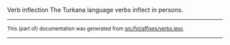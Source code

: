 Verb inflection
The Turkana language verbs inflect in persons.

* * *

<small>This (part of) documentation was generated from [src/fst/affixes/verbs.lexc](https://github.com/giellalt/lang-tuv/blob/main/src/fst/affixes/verbs.lexc)</small>

---

